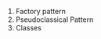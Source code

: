 <!-- # Inheritance

![Inheritance](./inheritance.png)

Use the above image and implement the Inheritance using all three pattern -->

1. Factory pattern
2. Pseudoclassical Pattern
3. Classes